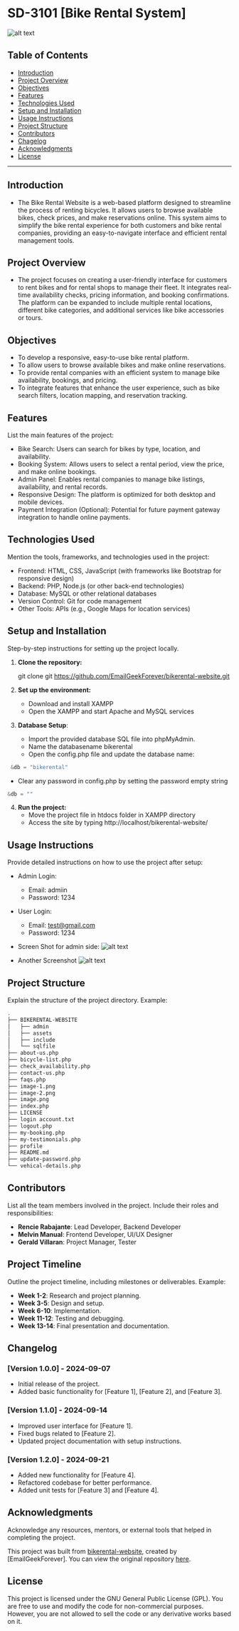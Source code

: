 
# SD-3101 [Bike Rental System]

![alt text](image.png)

## Table of Contents
- [Introduction](#introduction)
- [Project Overview](#project-overview)
- [Objectives](#objectives)
- [Features](#features)
- [Technologies Used](#technologies-used)
- [Setup and Installation](#setup-and-installation)
- [Usage Instructions](#usage-instructions)
- [Project Structure](#project-structure)
- [Contributors](#contributors)
- [Chagelog](#changelog)
- [Acknowledgments](#acknowledgments)
- [License](#license)

---

## Introduction
- The Bike Rental Website is a web-based platform designed to streamline the process of renting bicycles. It allows users to browse available bikes, check prices, and make reservations online. This system aims to simplify the bike rental experience for both customers and bike rental companies, providing an easy-to-navigate interface and efficient rental management tools.

## Project Overview
- The project focuses on creating a user-friendly interface for customers to rent bikes and for rental shops to manage their fleet. It integrates real-time availability checks, pricing information, and booking confirmations. The platform can be expanded to include multiple rental locations, different bike categories, and additional services like bike accessories or tours.

## Objectives
- To develop a responsive, easy-to-use bike rental platform.
- To allow users to browse available bikes and make online reservations.
- To provide rental companies with an efficient system to manage bike availability, bookings, and pricing.
- To integrate features that enhance the user experience, such as bike search filters, location mapping, and reservation tracking.

## Features
List the main features of the project:
- Bike Search: Users can search for bikes by type, location, and availability.
- Booking System: Allows users to select a rental period, view the price, and make online bookings.
- Admin Panel: Enables rental companies to manage bike listings, availability, and rental records.
- Responsive Design: The platform is optimized for both desktop and mobile devices.
- Payment Integration (Optional): Potential for future payment gateway integration to handle online payments.

## Technologies Used
Mention the tools, frameworks, and technologies used in the project:
- Frontend: HTML, CSS, JavaScript (with frameworks like Bootstrap for responsive design)
- Backend: PHP, Node.js (or other back-end technologies)
- Database: MySQL or other relational databases
- Version Control: Git for code management
- Other Tools: APIs (e.g., Google Maps for location services)

## Setup and Installation
Step-by-step instructions for setting up the project locally.

1. **Clone the repository:**

   git clone git https://github.com/EmailGeekForever/bikerental-website.git
   
2. **Set up the environment:**
	- Download and install XAMPP
  	- Open the XAMPP and start Apache and MySQL services

3. **Database Setup**:
   - Import the provided database SQL file into phpMyAdmin.
   - Name the databasename bikerental
   - Open the config.php file and update the database name:
  ```php
   &db = "bikerental"
   ```
   - Clear any password in config.php by setting the password empty string
   ```php
   &db = ""
   ```
   
4. **Run the project:**
   - Move the project file in htdocs folder in XAMPP directory
   - Access the site by typing http://localhost/bikerental-website/



## Usage Instructions
Provide detailed instructions on how to use the project after setup:
- Admin Login:
  - Email: admiin
  - Password: 1234
- User Login:
  - Email: test@gmail.com
  - Password: 1234

- Screen Shot for admin side:
![alt text](image-1.png)

- Another Screenshot
![alt text](image-2.png)

## Project Structure
Explain the structure of the project directory. Example:
```bash
.
├── BIKERENTAL-WEBSITE
│   ├── admin
│   ├── assets
│   ├── include
│   └── sqlfile
├── about-us.php
├── bicycle-list.php
├── check_availability.php
├── contact-us.php
├── faqs.php
├── image-1.png
├── image-2.png
├── image.png
├── index.php
├── LICENSE
├── login account.txt
├── logout.php
├── my-booking.php
├── my-testimonials.php
├── profile
├── README.md
├── update-password.php
└── vehical-details.php
```

## Contributors

List all the team members involved in the project. Include their roles and responsibilities:

- **Rencie Rabajante**: Lead Developer, Backend Developer
- **Melvin Manual**: Frontend Developer, UI/UX Designer
- **Gerald Villaran**: Project Manager, Tester

## Project Timeline

Outline the project timeline, including milestones or deliverables. Example:

- **Week 1-2**: Research and project planning.
- **Week 3-5**: Design and setup.
- **Week 6-10**: Implementation.
- **Week 11-12**: Testing and debugging.
- **Week 13-14**: Final presentation and documentation.

## Changelog

### [Version 1.0.0] - 2024-09-07
- Initial release of the project.
- Added basic functionality for [Feature 1], [Feature 2], and [Feature 3].

### [Version 1.1.0] - 2024-09-14
- Improved user interface for [Feature 1].
- Fixed bugs related to [Feature 2].
- Updated project documentation with setup instructions.

### [Version 1.2.0] - 2024-09-21
- Added new functionality for [Feature 4].
- Refactored codebase for better performance.
- Added unit tests for [Feature 3] and [Feature 4].


## Acknowledgments

Acknowledge any resources, mentors, or external tools that helped in completing the project.

This project was built from [bikerental-website](https://github.com/EmailGeekForever/bikerental-website), created by [EmailGeekForever]. You can view the original repository [here](https://github.com/EmailGeekForever/bikerental-website).

## License

This project is licensed under the GNU General Public License (GPL). You are free to use and modify the code for non-commercial purposes. However, you are not allowed to sell the code or any derivative works based on it.

